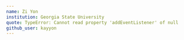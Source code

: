 ```yaml
---
name: Zi Yon
institution: Georgia State University
quote: TypeError: Cannot read property 'addEventListener' of null
github_user: kayyon
---
```

